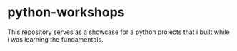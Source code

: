 # python-workshops

This repository serves as a showcase for a python projects that i built while i was learning the fundamentals.
